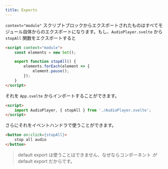 ```yaml
---
title: Exports
---
```


`context="module"` スクリプトブロックからエクスポートされたものはすべてモジュール自体からのエクスポートになります。もし、`AudioPlayer.svelte` から `stopAll` 関数をエクスポートすると

```html
<script context="module">
	const elements = new Set();

	export function stopAll() {
		elements.forEach(element => {
			element.pause();
		});
	}
</script>
```

それを `App.svelte` からインポートすることができます。

```html
<script>
	import AudioPlayer, { stopAll } from './AudioPlayer.svelte';
</script>
```

さらにそれをイベントハンドラで使うことができます。

```html
<button on:click={stopAll}>
	stop all audio
</button>
```

> default export は使うことはできません、なぜならコンポーネント *が* default export だからです。
